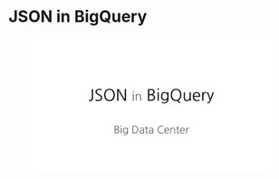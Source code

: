 # JSON in BigQuery

<figure><img src="../../.gitbook/assets/BigQuery - JSON.png" alt=""><figcaption></figcaption></figure>
